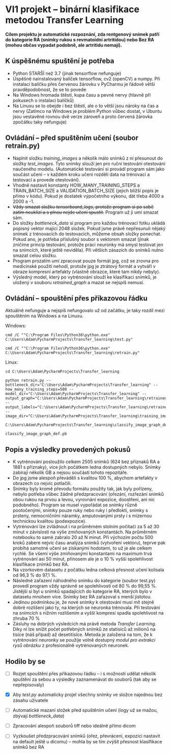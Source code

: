 ﻿VI1 projekt – binární klasifikace metodou Transfer Learning
=====================================================

**Cílem projektu je automatické rozpoznání, zda rentgenový snímek patří do kategorie RA (snímky rukou s revmatoidní artritidou) nebo Bez RA (mohou občas vypadat podobně, ale artritidu nemají).** 

K úspěšnému spuštění je potřeba
---------
* Python STARŠÍ než 3.7 (jinak tensorflow nefunguje)
* Úspěšně nainstalovaný balíček tensorflow, cv2 (openCV) a numpy. Při instalaci balíčku přes červenou žárovku v PyCharmu je řádově větší pravděpodobnost, že se to povede
* Na Windows hromada štěstí, kupa času a pevné nervy (hlavně při pokusech o instalaci balíčků)
* Na Linuxu se to obejde i bez štěstí, ale o to větší jsou nároky na čas a nervy (Zatímco na Windows je problém Python vůbec dostat, v Ubuntu jsou vestavěné rovnou dvě verze zároveň a proto červená žárovka zpočátku taky nefunguje)

Ovládání – před spuštěním učení (soubor retrain.py)
---------
* Naplnit složku _training_images_ a několik málo snímků z ní přesunout do složky _test_images_. Tyto snímky slouží jen pro ruční testování otestování naučeného modelu. (Automatické testování si provádí program sám jako součást učení – v každém kroku učení rozdělí data na trénovací a testovací a provede otestování).
* Vhodně nastavit konstanty HOW_MANY_TRAINING_STEPS a TRAIN_BATCH_SIZE a VALIDATION_BATCH_SIZE (jejich bližší popis je přímo v kódu). Pokud je dostatek výpočetního výkonu, dát třeba 4000 a 2000 a -1.
* ~~Vždy smazat složku _tensorboard_logs_, protože program si po sobě zatím neuklízí a s plnou nejde učení spustit.~~ Program už ji umí smazat sám.
* Do složky _bottleneck_data_ si program pro každou trénovací fotku ukládá popisný vektor mající 2048 složek. Pokud jsme právě nepřesunuli nějaký snímek z trénovacích do testovacích, můžeme obsah složky ponechat. Pokud ano, je potřeba příslušný soubor s vektorem smazat (jinak zničíme princip testování, protože práci neuronky má smysl testovat jen na snímcích, které ještě neviděla). Při větších zásazích do snímků nutno smazat celou složku.
* Program prozatím umí zpracovat pouze formát jpg, což se zrovna pro medicínské použití nehodí, protože jpg je ztrátový formát a vytváří v obraze kompresní artefakty (vlastně obrazce, které tam nikdy nebyly).
* Výsledný model, který po vytrénování slouží ke klasifikaci snímků, je uložený v souboru _retrained_graph_ a mazat se nejspíš nemusí.

Ovládání – spouštění přes příkazovou řádku
---------
Aktuálně nefunguje a nejspíš nefungovalo už od začátku, je taky rozdíl mezi spouštěním na Windows a na Linuxu.

Windows:
```
cmd /C ""C:\Program Files\Python36\python.exe" C:\Users\Adam\PycharmProjects\Transfer_learning\test.py"

cmd /C ""C:\Program Files\Python36\python.exe" C:\Users\Adam\PycharmProjects\Transfer_learning\retrain.py"

```
Linux:
```
cd C:\Users\Adam\PycharmProjects\Transfer_learning

python retrain.py --bottleneck_dir="C:\Users\Adam\PycharmProjects\Transfer_learning" --how_many_training_steps=500 --model_dir="C:\Users\Adam\PycharmProjects\Transfer_learning" --output_graph="C:\Users\Adam\PycharmProjects\Transfer_learning\retrained_graph.pb" --output_labels="C:\Users\Adam\PycharmProjects\Transfer_learning\retrained_labels.txt" --image_dir="C:\Users\Adam\PycharmProjects\Transfer_learning\training_images"

C:\Users\Adam\PycharmProjects\Transfer_learning\classify_image_graph_def.pb

classify_image_graph_def.pb
```

Popis a výsledky provedených pokusů
---------
* K vytrénování posloužilo celkem 2505 snímků (624 bez příznaků RA a 1881 s příznaky), více jich počátkem ledna dostupných nebylo. Snímky zabírají několik GB a nejsou součástí tohoto repozitáře.
* Do jpg jsme alespoň převáděli s kvalitou 100 %, abychom artefakty v obrazech co nejvíc potlačili.
* Snímky byly kromě převodu formátu použity tak, jak byly pořízeny, nebylo potřeba vůbec žádné předzpracování (ořezání, rozřezání snímků obou rukou na prvou a levou, vyrovnání expozice, doostření, ani nic podobného). Program se musel vypořádat se snímky různě pootočenými, snímky pouze ruky nebo ruky i předloktí, snímky s prsteny, nemocničními náramky, amputovanými prsty i s mizernou technickou kvalitou (podexpozice).
* Vytrénování lze zvládnout i na průměrném stolním počítači za 5 až 30 minut v závislosti na výše zmiňovaných konstantách. Na průměrném notebooku to samé zabralo 20 až N minut. Při výchozím počtu 500 kroků zabere nejvíc času analýza snímků (vytvoření vektoru), teprve pak probíhá samotné učení se získanými hodotami, to už je ale celkem rychlé. Se všemi výše zmiňovanými konstantami na maximum trvá vytrénování asi 50 minut, přínosem ale je o 10 % vyšší spolehlivost klasifikace znímků bez RA.
* Na vzorkovém datasetu z počátku ledna celková přesnost učení kolísala od 96,3 % do 97,1 %. 
* Následné zařazení náhodného snímku do kategorie (soubor test.py) provedl program vždy správně se spolehlivostí od 80 % do 99,55 %. Jistější si byl u snímků spadajících do kategorie RA, kterých bylo v datasetu mnohem více. Snímky bez RA zařazoval s menší jistotou.
* Jedinou podmínkou je, že nové snímky k otestování musí mít stejně dobré rozlišení jako ty, na kterých se neuronka trénovala. Při testování na snímcích s nižním rozlišením a vyšší kompresí spadla spolehlivost na zhruba 70 %
* Zásluhy na dobrých výsledcích má právě metoda _Transfer Learning_. Díky ní lze snížit počet potřebných snímků ze statisíců až milionů na tisíce (náš případ) až desetitisíce. Metoda je založená na tom, že k vytrénování neuronky se použije volně dostupný _modul pro extrakci rysů obrázku_ z profesionálně vytrénovaných neuronek.

Hodilo by se
---------
- [ ] Rozjet spouštění přes příkazovou řádku – i s možností udělat několik spuštění za sebou a výsledky zaznamenávat do souborů (tak aby se nepřepisovaly)
- [x] Aby _test.py_ automaticky projel všechny snímky ve složce najednou bez zásahu uživatele
- [ ] Automatické mazaní složek před spuštěním učení (logy už se mažou, zbývají _bottleneck_data_)
- [ ] Zpracování alespoň souborů tiff nebo ideálně přímo dicom
- [ ] Vyzkoušet předzpracování snímků (ořez, převrácení, expozici nastavit na default ještě u dicomu) – mohla by se tím zvýšit přesnost klasifikace snímků bez RA



